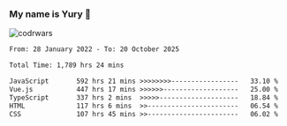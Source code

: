 ### My name is Yury 👋 
![codrwars](https://www.codewars.com/users/litury/badges/micro) 


<!--START_SECTION:waka-->

```txt
From: 28 January 2022 - To: 20 October 2025

Total Time: 1,789 hrs 24 mins

JavaScript       592 hrs 21 mins >>>>>>>>-----------------   33.10 %
Vue.js           447 hrs 17 mins >>>>>>-------------------   25.00 %
TypeScript       337 hrs 2 mins  >>>>>--------------------   18.84 %
HTML             117 hrs 6 mins  >>-----------------------   06.54 %
CSS              107 hrs 45 mins >>-----------------------   06.02 %
```

<!--END_SECTION:waka-->

